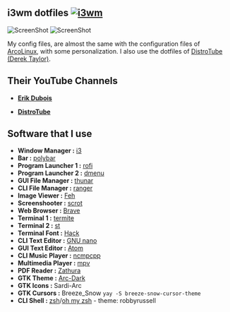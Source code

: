 ## i3wm dotfiles [![i3wm](https://img.shields.io/badge/I3-WM-yellow?style=flat-square)](https://i3wm.org)
![ScreenShot](https://i.imgur.com/2NTO46a.png)
![ScreenShot](https://i.imgur.com/gz0WnmC.png)

My config files, are almost the same with the configuration files of [ArcoLinux](https://arcolinux.info/), with some personalization. I also use the dotfiles of [DistroTube (Derek Taylor)](https://gitlab.com/dwt1).

## Their YouTube Channels
- **[Erik Dubois](https://www.youtube.com/channel/UCJdmdUp5BrsWsYVQUylCMLg)**

- **[DistroTube](https://www.youtube.com/channel/UCVls1GmFKf6WlTraIb_IaJg)**

## Software that I use
- **Window Manager :** [i3](https://github.com/i3/i3)
- **Bar :** [polybar](https://github.com/polybar/polybar)
- **Program Launcher 1 :** [rofi](https://github.com/davatorium/rofi)
- **Program Launcher 2 :** [dmenu](https://tools.suckless.org/dmenu/)
- **GUI File Manager :** [thunar](https://github.com/xfce-mirror/thunar)
- **CLI File Manager :** [ranger](https://github.com/ranger/ranger)
- **Image Viewer :** [Feh](https://github.com/derf/feh)
- **Screenshooter :** [scrot](https://github.com/resurrecting-open-source-projects/scrot)
- **Web Browser :** [Brave](https://brave.com/)
- **Terminal 1 :** [termite](https://github.com/thestinger/termite)
- **Terminal 2 :** [st](https://st.suckless.org/)
- **Terminal Font :** [Hack](https://github.com/fonts/Hack)
- **CLI Text Editor :** [GNU nano](https://www.nano-editor.org/download.php)
- **GUI Text Editor :** [Atom](https://flight-manual.atom.io/getting-started/sections/installing-atom/)
- **CLI Music Player :** [ncmpcpp](https://github.com/arybczak/ncmpcpp)
- **Multimedia Player :** [mpv](https://mpv.io/)
- **PDF Reader :** [Zathura](https://pwmt.org/projects/zathura/)
- **GTK Theme :** [Arc-Dark](https://github.com/horst3180/arc-theme)
- **GTK Icons :** Sardi-Arc
- **GTK Cursors :** Breeze_Snow `yay -S breeze-snow-cursor-theme`
- **CLI Shell :** [zsh](http://zsh.sourceforge.net)/[oh my zsh](https://ohmyz.sh/) - theme: robbyrussell


